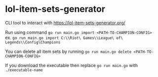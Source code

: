 # lol-item-sets-generator

CLI tool to interact with https://lol-item-sets-generator.org/

Run using command `go run main.go import <PATH-TO-CHAMPION-CONFIG>` <br>
ex. `go run main.go import C:\\Riot\ Games\\League\ of\ Legends\\Config\Champions` <br>

You can delete all item sets by running `go run main.go delete <PATH-TO-CHAMPION-CONFIG>` <br>

If you download the executable then replace `go run main.go` with `./executable-name`

